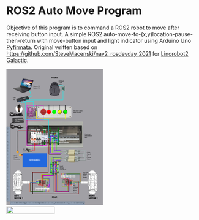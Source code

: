 # ROS2 Auto Move Program
Objective of this program is to command a ROS2 robot to move after receiving button input. A simple ROS2 auto-move-to-(x,y)location-pause-then-return with move-button input and light indicator using Arduino Uno [Pyfirmata](https://pypi.org/project/pyFirmata/). Original written based on https://github.com/SteveMacenski/nav2_rosdevday_2021 for [Linorobot2 Galactic](https://github.com/linorobot/linorobot2).

<img src="https://github.com/otomoov/AutoMoveProgram/blob/main/docs/Otomoov2_Wiring_0.5.jpg" width="50%" height="50%">
<img src="https://github.com/otomoov/AutoMoveProgram/blob/main/docs/otomoov2.png" width="50%" height="50%">

